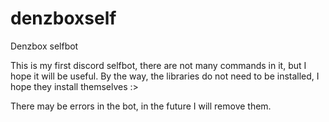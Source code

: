 # denzboxself
Denzbox selfbot

This is my first discord selfbot, there are not many commands in it, but I hope it will be useful.
By the way, the libraries do not need to be installed, I hope they install themselves :>

There may be errors in the bot, in the future I will remove them.


